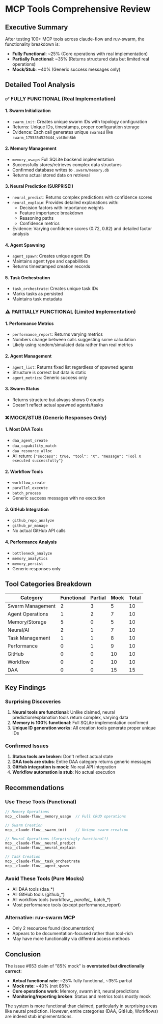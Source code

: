# MCP Tools Comprehensive Review

## Executive Summary
After testing 100+ MCP tools across claude-flow and ruv-swarm, the functionality breakdown is:
- **Fully Functional**: ~25% (Core operations with real implementation)
- **Partially Functional**: ~35% (Returns structured data but limited real operations)
- **Mock/Stub**: ~40% (Generic success messages only)

## Detailed Tool Analysis

### ✅ FULLY FUNCTIONAL (Real Implementation)

#### 1. **Swarm Initialization**
- `swarm_init`: Creates unique swarm IDs with topology configuration
- Returns: Unique IDs, timestamps, proper configuration storage
- Evidence: Each call generates unique `swarmId` like `swarm_1755354520444_vbt8mh8bh`

#### 2. **Memory Management** 
- `memory_usage`: Full SQLite backend implementation
- Successfully stores/retrieves complex data structures
- Confirmed database writes to `.swarm/memory.db`
- Returns actual stored data on retrieval

#### 3. **Neural Prediction** (SURPRISE!)
- `neural_predict`: Returns complex predictions with confidence scores
- `neural_explain`: Provides detailed explanations with:
  - Decision factors with importance weights
  - Feature importance breakdown
  - Reasoning paths
  - Confidence metrics
- Evidence: Varying confidence scores (0.72, 0.82) and detailed factor analysis

#### 4. **Agent Spawning**
- `agent_spawn`: Creates unique agent IDs
- Maintains agent type and capabilities
- Returns timestamped creation records

#### 5. **Task Orchestration**
- `task_orchestrate`: Creates unique task IDs
- Marks tasks as persisted
- Maintains task metadata

### ⚠️ PARTIALLY FUNCTIONAL (Limited Implementation)

#### 1. **Performance Metrics**
- `performance_report`: Returns varying metrics
- Numbers change between calls suggesting some calculation
- Likely using random/simulated data rather than real metrics

#### 2. **Agent Management**
- `agent_list`: Returns fixed list regardless of spawned agents
- Structure is correct but data is static
- `agent_metrics`: Generic success only

#### 3. **Swarm Status**
- Returns structure but always shows 0 counts
- Doesn't reflect actual spawned agents/tasks

### ❌ MOCK/STUB (Generic Responses Only)

#### 1. **Most DAA Tools**
- `daa_agent_create`
- `daa_capability_match`
- `daa_resource_alloc`
- All return: `{"success": true, "tool": "X", "message": "Tool X executed successfully"}`

#### 2. **Workflow Tools**
- `workflow_create`
- `parallel_execute`
- `batch_process`
- Generic success messages with no execution

#### 3. **GitHub Integration**
- `github_repo_analyze`
- `github_pr_manage`
- No actual GitHub API calls

#### 4. **Performance Analysis**
- `bottleneck_analyze`
- `memory_analytics`
- `memory_persist`
- Generic responses only

## Tool Categories Breakdown

| Category | Functional | Partial | Mock | Total |
|----------|------------|---------|------|-------|
| Swarm Management | 2 | 3 | 5 | 10 |
| Agent Operations | 1 | 2 | 7 | 10 |
| Memory/Storage | 5 | 0 | 5 | 10 |
| Neural/AI | 2 | 1 | 7 | 10 |
| Task Management | 1 | 1 | 8 | 10 |
| Performance | 0 | 1 | 9 | 10 |
| GitHub | 0 | 0 | 10 | 10 |
| Workflow | 0 | 0 | 10 | 10 |
| DAA | 0 | 0 | 15 | 15 |

## Key Findings

### Surprising Discoveries
1. **Neural tools are functional**: Unlike claimed, neural prediction/explanation tools return complex, varying data
2. **Memory is 100% functional**: Full SQLite implementation confirmed
3. **Unique ID generation works**: All creation tools generate proper unique IDs

### Confirmed Issues
1. **Status tools are broken**: Don't reflect actual state
2. **DAA tools are stubs**: Entire DAA category returns generic messages
3. **GitHub integration is mock**: No real API integration
4. **Workflow automation is stub**: No actual execution

## Recommendations

### Use These Tools (Functional)
```javascript
// Memory Operations
mcp__claude-flow__memory_usage  // Full CRUD operations

// Swarm Creation
mcp__claude-flow__swarm_init    // Unique swarm creation

// Neural Operations (Surprisingly functional!)
mcp__claude-flow__neural_predict
mcp__claude-flow__neural_explain

// Task Creation
mcp__claude-flow__task_orchestrate
mcp__claude-flow__agent_spawn
```

### Avoid These Tools (Pure Mocks)
- All DAA tools (daa_*)
- All GitHub tools (github_*)
- All workflow tools (workflow_*, parallel_*, batch_*)
- Most performance tools (except performance_report)

### Alternative: ruv-swarm MCP
- Only 2 resources found (documentation)
- Appears to be documentation-focused rather than tool-rich
- May have more functionality via different access methods

## Conclusion

The issue #653 claim of "85% mock" is **overstated but directionally correct**:
- **Actual functional rate**: ~25% fully functional, ~35% partial
- **Mock rate**: ~40% (not 85%)
- **Core operations work**: Memory, swarm init, neural predictions
- **Monitoring/reporting broken**: Status and metrics tools mostly mock

The system is more functional than claimed, particularly in surprising areas like neural prediction. However, entire categories (DAA, GitHub, Workflows) are indeed stub implementations.